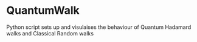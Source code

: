 # QuantumWalk
Python script sets up and visulaises the behaviour of Quantum Hadamard walks and Classical Random walks
